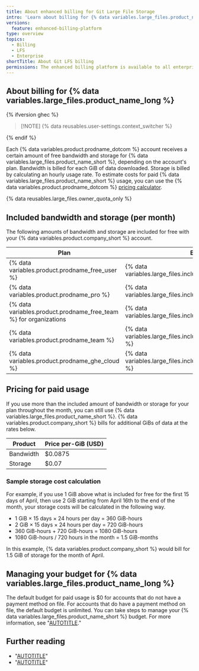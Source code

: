 ```yaml
---
title: About enhanced billing for Git Large File Storage
intro: 'Learn about billing for {% data variables.large_files.product_name_long %}.'
versions:
  feature: enhanced-billing-platform
type: overview
topics:
  - Billing
  - LFS
  - Enterprise
shortTitle: About Git LFS billing
permissions: The enhanced billing platform is available to all enterprise accounts, and organizations owned by enterprise accounts, created after June 2, 2024. Enterprises that participated in the beta program also have access to the enhanced billing platform.
---
```


## About billing for {% data variables.large_files.product_name_long %}

{% ifversion ghec %}

> [!NOTE] {% data reusables.user-settings.context_switcher %}

{% endif %}

Each {% data variables.product.prodname_dotcom %} account receives a certain amount of free bandwidth and storage for {% data variables.large_files.product_name_short %}, depending on the account's plan.
Bandwidth is billed for each GiB of data downloaded. Storage is billed by calculating an hourly usage rate. To estimate costs for paid {% data variables.large_files.product_name_short %} usage, you can use the {% data variables.product.prodname_dotcom %} [pricing calculator](https://github.com/pricing/calculator?feature=lfs).

{% data reusables.large_files.owner_quota_only %}

## Included bandwidth and storage (per month)

The following amounts of bandwidth and storage are included for free with your {% data variables.product.company_short %} account.

|Plan | Bandwidth | Storage |
|------- | ------- | ---------|
| {% data variables.product.prodname_free_user %} | {% data variables.large_files.included_bandwidth_free_pro %} | {% data variables.large_files.included_storage_free_pro %} |
| {% data variables.product.prodname_pro %} | {% data variables.large_files.included_bandwidth_free_pro %} | {% data variables.large_files.included_storage_free_pro %} |
| {% data variables.product.prodname_free_team %} for organizations | {% data variables.large_files.included_bandwidth_free_pro %} | {% data variables.large_files.included_storage_free_pro %} |
| {% data variables.product.prodname_team %} | {% data variables.large_files.included_bandwidth_team_enterprise %} | {% data variables.large_files.included_storage_team_enterprise %} |
| {% data variables.product.prodname_ghe_cloud %} | {% data variables.large_files.included_bandwidth_team_enterprise %} | {% data variables.large_files.included_storage_team_enterprise %} |

## Pricing for paid usage

If you use more than the included amount of bandwidth or storage for your plan throughout the month, you can still use {% data variables.large_files.product_name_short %}. {% data variables.product.company_short %} bills for additional GiBs of data at the rates below.

| Product   | Price per-GiB (USD) |
| --------- | ------------------- |
| Bandwidth | $0.0875 |
| Storage   | $0.07   |

### Sample storage cost calculation

For example, if you use 1 GiB above what is included for free for the first 15 days of April, then use 2 GiB starting from April 16th to the end of the month, your storage costs will be calculated in the following way.

* 1 GiB × 15 days × 24 hours per day = 360 GiB-hours
* 2 GiB × 15 days × 24 hours per day = 720 GiB-hours
* 360 GiB-hours + 720 GiB-hours = 1080 GiB-hours
* 1080 GiB-hours / 720 hours in the month = 1.5 GiB-months

In this example, {% data variables.product.company_short %} would bill for 1.5 GiB of storage for the month of April.

## Managing your budget for {% data variables.large_files.product_name_long %}

The default budget for paid usage is $0 for accounts that do not have a payment method on file. For accounts that do have a payment method on file, the default budget is unlimited. You can take steps to manage your {% data variables.large_files.product_name_short %} budget. For more information, see "[AUTOTITLE](/billing/using-the-enhanced-billing-platform-for-enterprises/preventing-overspending)."

## Further reading

* "[AUTOTITLE](/repositories/working-with-files/managing-large-files/about-git-large-file-storage)"
* "[AUTOTITLE](/repositories/working-with-files/managing-large-files/installing-git-large-file-storage)"
